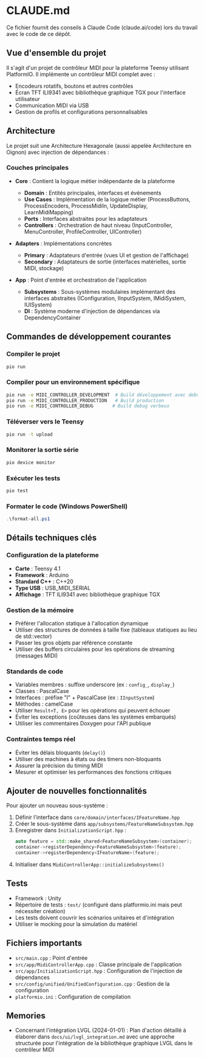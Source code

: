 # CLAUDE.md

Ce fichier fournit des conseils à Claude Code (claude.ai/code) lors du travail avec le code de ce dépôt.

## Vue d'ensemble du projet

Il s'agit d'un projet de contrôleur MIDI pour la plateforme Teensy utilisant PlatformIO. Il implémente un contrôleur MIDI complet avec :
- Encodeurs rotatifs, boutons et autres contrôles
- Écran TFT ILI9341 avec bibliothèque graphique TGX pour l'interface utilisateur
- Communication MIDI via USB
- Gestion de profils et configurations personnalisables

## Architecture

Le projet suit une Architecture Hexagonale (aussi appelée Architecture en Oignon) avec injection de dépendances :

### Couches principales
- **Core** : Contient la logique métier indépendante de la plateforme
  - **Domain** : Entités principales, interfaces et événements
  - **Use Cases** : Implémentation de la logique métier (ProcessButtons, ProcessEncoders, ProcessMidiIn, UpdateDisplay, LearnMidiMapping)
  - **Ports** : Interfaces abstraites pour les adaptateurs
  - **Controllers** : Orchestration de haut niveau (InputController, MenuController, ProfileController, UIController)

- **Adapters** : Implémentations concrètes
  - **Primary** : Adaptateurs d'entrée (vues UI et gestion de l'affichage)
  - **Secondary** : Adaptateurs de sortie (interfaces matérielles, sortie MIDI, stockage)

- **App** : Point d'entrée et orchestration de l'application
  - **Subsystems** : Sous-systèmes modulaires implémentant des interfaces abstraites (IConfiguration, IInputSystem, IMidiSystem, IUISystem)
  - **DI** : Système moderne d'injection de dépendances via DependencyContainer

## Commandes de développement courantes

### Compiler le projet
```bash
pio run
```

### Compiler pour un environnement spécifique
```bash
pio run -e MIDI_CONTROLLER_DEVELOPMENT  # Build développement avec debug
pio run -e MIDI_CONTROLLER_PRODUCTION   # Build production
pio run -e MIDI_CONTROLLER_DEBUG       # Build debug verbeux
```

### Téléverser vers le Teensy
```bash
pio run -t upload
```

### Monitorer la sortie série
```bash
pio device monitor
```

### Exécuter les tests
```bash
pio test
```

### Formater le code (Windows PowerShell)
```powershell
.\format-all.ps1
```

## Détails techniques clés

### Configuration de la plateforme
- **Carte** : Teensy 4.1
- **Framework** : Arduino
- **Standard C++** : C++20
- **Type USB** : USB_MIDI_SERIAL
- **Affichage** : TFT ILI9341 avec bibliothèque graphique TGX

### Gestion de la mémoire
- Préférer l'allocation statique à l'allocation dynamique
- Utiliser des structures de données à taille fixe (tableaux statiques au lieu de std::vector)
- Passer les gros objets par référence constante
- Utiliser des buffers circulaires pour les opérations de streaming (messages MIDI)

### Standards de code
- Variables membres : suffixe underscore (ex : `config_`, `display_`)
- Classes : PascalCase
- Interfaces : préfixe "I" + PascalCase (ex : `IInputSystem`)
- Méthodes : camelCase
- Utiliser `Result<T, E>` pour les opérations qui peuvent échouer
- Éviter les exceptions (coûteuses dans les systèmes embarqués)
- Utiliser les commentaires Doxygen pour l'API publique

### Contraintes temps réel
- Éviter les délais bloquants (`delay()`)
- Utiliser des machines à états ou des timers non-bloquants
- Assurer la précision du timing MIDI
- Mesurer et optimiser les performances des fonctions critiques

## Ajouter de nouvelles fonctionnalités

Pour ajouter un nouveau sous-système :

1. Définir l'interface dans `core/domain/interfaces/IFeatureName.hpp`
2. Créer le sous-système dans `app/subsystems/FeatureNameSubsystem.hpp`
3. Enregistrer dans `InitializationScript.hpp` :
   ```cpp
   auto feature = std::make_shared<FeatureNameSubsystem>(container);
   container->registerDependency<FeatureNameSubsystem>(feature);
   container->registerDependency<IFeatureName>(feature);
   ```
4. Initialiser dans `MidiControllerApp::initializeSubsystems()`

## Tests
- Framework : Unity
- Répertoire de tests : `test/` (configuré dans platformio.ini mais peut nécessiter création)
- Les tests doivent couvrir les scénarios unitaires et d'intégration
- Utiliser le mocking pour la simulation du matériel

## Fichiers importants
- `src/main.cpp` : Point d'entrée
- `src/app/MidiControllerApp.cpp` : Classe principale de l'application
- `src/app/InitializationScript.hpp` : Configuration de l'injection de dépendances
- `src/config/unified/UnifiedConfiguration.cpp` : Gestion de la configuration
- `platformio.ini` : Configuration de compilation

## Memories

- Concernant l'intégration LVGL (2024-01-01) : Plan d'action détaillé à élaborer dans `docs/ui/lvgl_integration.md` avec une approche structurée pour l'intégration de la bibliothèque graphique LVGL dans le contrôleur MIDI
